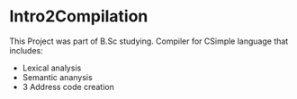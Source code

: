 # Intro2Compilation
This Project was part of B.Sc studying.
Compiler for CSimple language that includes:
* Lexical analysis
* Semantic ananysis
* 3 Address code creation 
